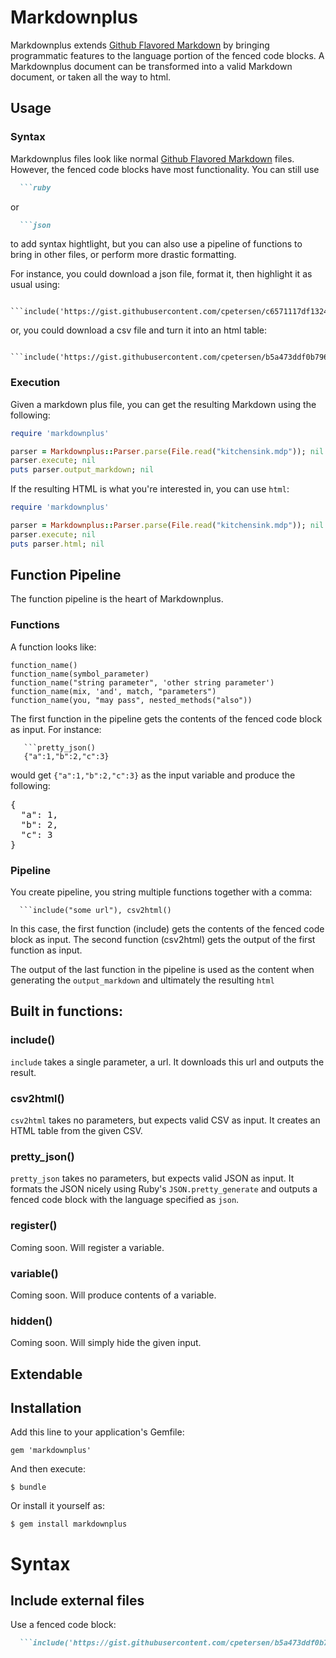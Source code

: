 # Markdownplus

Markdownplus extends [Github Flavored Markdown](https://help.github.com/articles/github-flavored-markdown/) by bringing programmatic features to the language portion of the fenced code blocks. A Markdownplus document can be transformed into a valid Markdown document, or taken all the way to html.

## Usage

### Syntax

Markdownplus files look like normal [Github Flavored Markdown](https://help.github.com/articles/github-flavored-markdown/) files. However, the fenced code blocks have most functionality. You can still use 

```markdown
  ```ruby
```

or

```markdown
  ```json
```

to add syntax hightlight, but you can also use a pipeline of functions to bring in other files, or perform more drastic formatting.

For instance, you could download a json file, format it, then highlight it as usual using:

```
  ```include('https://gist.githubusercontent.com/cpetersen/c6571117df132443ac81/raw/e5ac97e8e0665a0e4014ebc85ecef214763a7729/fake.json'),pretty_json()
```

or, you could download a csv file and turn it into an html table:

```
  ```include('https://gist.githubusercontent.com/cpetersen/b5a473ddf0b796cd9502/raw/e140bdc32ff2f6a600e357c2575220c0312a88ee/fake.csv'),csv2html()
```

### Execution

Given a markdown plus file, you can get the resulting Markdown using the following:

```ruby
require 'markdownplus'

parser = Markdownplus::Parser.parse(File.read("kitchensink.mdp")); nil
parser.execute; nil
puts parser.output_markdown; nil
```

If the resulting HTML is what you're interested in, you can use ```html```:

```ruby
require 'markdownplus'

parser = Markdownplus::Parser.parse(File.read("kitchensink.mdp")); nil
parser.execute; nil
puts parser.html; nil
```

## Function Pipeline

The function pipeline is the heart of Markdownplus. 

### Functions

A function looks like:

```
function_name()
function_name(symbol_parameter)
function_name("string parameter", 'other string parameter')
function_name(mix, 'and', match, "parameters")
function_name(you, "may pass", nested_methods("also"))
```

The first function in the pipeline gets the contents of the fenced code block as input. For instance:

```
   ```pretty_json()
   {"a":1,"b":2,"c":3}
```

would get `{"a":1,"b":2,"c":3}` as the input variable and produce the following:

<div class="highlight"><pre><span class="p">{</span>
  <span class="nt">&quot;a&quot;</span><span class="p">:</span> <span class="mi">1</span><span class="p">,</span>
  <span class="nt">&quot;b&quot;</span><span class="p">:</span> <span class="mi">2</span><span class="p">,</span>
  <span class="nt">&quot;c&quot;</span><span class="p">:</span> <span class="mi">3</span>
<span class="p">}</span>
</pre></div>

### Pipeline

You create pipeline, you string multiple functions together with a comma:

```
  ```include("some url"), csv2html()
```

In this case, the first function (include) gets the contents of the fenced code block as input. The second function (csv2html) gets the output of the first function as input.

The output of the last function in the pipeline is used as the content when generating the `output_markdown` and ultimately the resulting `html`

## Built in functions:

### include()

`include` takes a single parameter, a url. It downloads this url and outputs the result.

### csv2html()

`csv2html` takes no parameters, but expects valid CSV as input. It creates an HTML table from the given CSV.

### pretty_json()

`pretty_json` takes no parameters, but expects valid JSON as input. It formats the JSON nicely using Ruby's `JSON.pretty_generate` and outputs a fenced code block with the language specified as `json`.

### register()

Coming soon. Will register a variable.

### variable()

Coming soon. Will produce contents of a variable.

### hidden()

Coming soon. Will simply hide the given input.

## Extendable



## Installation

Add this line to your application's Gemfile:

    gem 'markdownplus'

And then execute:

    $ bundle

Or install it yourself as:

    $ gem install markdownplus

# Syntax

## Include external files

Use a fenced code block:

```markdown
  ```include('https://gist.githubusercontent.com/cpetersen/b5a473ddf0b796cd9502/raw/e140bdc32ff2f6a600e357c2575220c0312a88ee/fake.csv'),csv()
  ```
```
